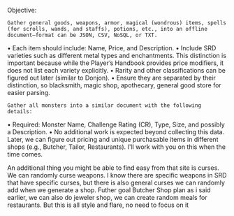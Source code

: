 Objective:

    Gather general goods, weapons, armor, magical (wondrous) items, spells (for scrolls, wands, and staffs), potions, etc., into an offline document—format can be JSON, CSV, NoSQL, or TXT.
• Each item should include: Name, Price, and Description.
• Include SRD varieties such as different metal types and enchantments. This distinction is important because while the Player’s Handbook provides price modifiers, it does not list each variety explicitly.
• Rarity and other classifications can be figured out later (similar to Donjon).
• Ensure they are separated by their distinction, so blacksmith, magic shop, apothecary, general good store for easier parsing.

    Gather all monsters into a similar document with the following details:
• Required: Monster Name, Challenge Rating (CR), Type, Size, and possibly a Description.
• No additional work is expected beyond collecting this data. Later, we can figure out pricing and unique purchasable items in different shops (e.g., Butcher, Tailor, Restaurants). I'll work with you on this when the time comes.


An additional thing you might be able to find easy from that site is curses. We can randomly curse weapons. I know there are specific weapons in SRD that have specific curses, but there is also general curses we can randomly add when we generate a shop.
Futher goal Butcher Shop plan as i said earlier, we can also do jeweler shop, we can create random meals for restaurants. But this is all style and flare, no need to focus on it
